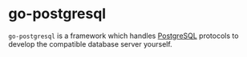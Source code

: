 # go-postgresql

`go-postgresql` is a framework which handles [PostgreSQL](https://www.postgresql.org) protocols to develop the compatible database server yourself.

